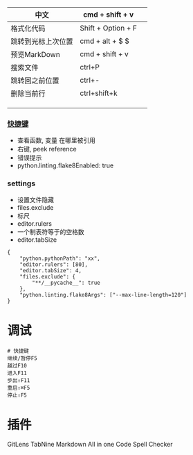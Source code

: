| 中文               | cmd + shift + v    |      |
| ------------------ | ------------------ | ---- |
| 格式化代码         | Shift + Option + F |      |
| 跳转到光标上次位置 | cmd + alt + $ $    |      |
| 预览MarkDown       | cmd + shift + v    |      |
| 搜索文件           | ctrl+P             |      |
| 跳转回之前位置     | ctrl+-             |      |
| 删除当前行         | ctrl+shift+k       |      |
|                    |                    |      |
|                    |                    |      |
|                    |                    |      |

### [快捷键](https://blog.csdn.net/u010019717/article/details/50443970)

- 查看函数, 变量 在哪里被引用
- 右键, peek reference
- 错误提示
- python.linting.flake8Enabled: true

### settings

- 设置文件隐藏
- files.exclude
- 标尺
- editor.rulers
- 一个制表符等于的空格数
- editor.tabSize

```
{
    "python.pythonPath": "xx",
    "editor.rulers": [80],
    "editor.tabSize": 4,
    "files.exclude": {
        "**/__pycache__": true  
    },
    "python.linting.flake8Args": ["--max-line-length=120"]
}
```

# 调试

```shell
# 快捷键
继续/暂停F5
越过F10
进入F11
步出⇧F11
重启⇧⌘F5
停止⇧F5
```

# 插件
GitLens
TabNine
Markdown All in one
Code Spell Checker